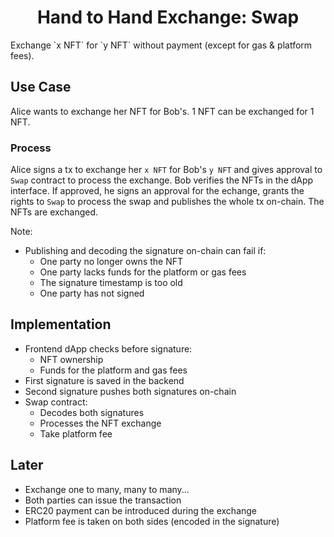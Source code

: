 <h1 align="center"> Hand to Hand Exchange: Swap </h1>
Exchange `x NFT` for `y NFT` without payment (except for gas & platform fees).

## Use Case

Alice wants to exchange her NFT for Bob's. 1 NFT can be exchanged for 1 NFT.

### Process

Alice signs a tx to exchange her `x NFT` for Bob's `y NFT` and gives approval to `Swap` contract to process the exchange. Bob verifies the NFTs in the dApp interface. If approved, he signs an approval for the echange, grants the rights to `Swap` to process the swap and publishes the whole tx on-chain. The NFTs are exchanged.

Note:

-   Publishing and decoding the signature on-chain can fail if:
    -   One party no longer owns the NFT
    -   One party lacks funds for the platform or gas fees
    -   The signature timestamp is too old
    -   One party has not signed

## Implementation

-   Frontend dApp checks before signature:
    -   NFT ownership
    -   Funds for the platform and gas fees
-   First signature is saved in the backend
-   Second signature pushes both signatures on-chain
-   Swap contract:
    -   Decodes both signatures
    -   Processes the NFT exchange
    -   Take platform fee

## Later

-   Exchange one to many, many to many...
-   Both parties can issue the transaction
-   ERC20 payment can be introduced during the exchange
-   Platform fee is taken on both sides (encoded in the signature)
